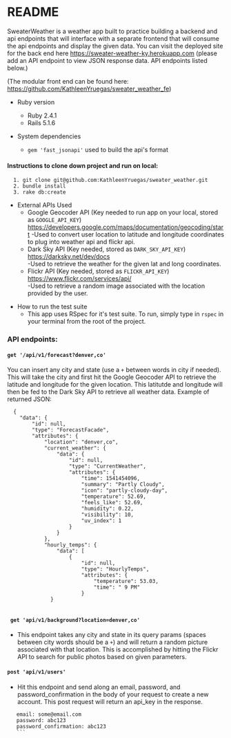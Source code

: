 # README

SweaterWeather is a weather app built to practice building a backend and api endpoints that will interface with a separate frontend that will consume the api endpoints and display the given data.  You can visit the deployed site for the back end here https://sweater-weather-ky.herokuapp.com (please add an API endpoint to view JSON response data. API endpoints listed below.)

(The modular front end can be found here: https://github.com/KathleenYruegas/sweater_weather_fe)

* Ruby version
  - Ruby 2.4.1
  - Rails 5.1.6

* System dependencies
  - ```gem 'fast_jsonapi'``` used to build the api's format

#### Instructions to clone down project and run on local:
      1. git clone git@github.com:KathleenYruegas/sweater_weather.git
      2. bundle install
      3. rake db:create 
        
 - External APIs Used
   - Google Geocoder API (Key needed to run app on your local, stored as ```GOOGLE_API_KEY```) https://developers.google.com/maps/documentation/geocoding/start
     -Used to convert user location to latitude and longitude coordinates to plug into weather api and flickr api.             
   - Dark Sky API (Key needed, stored as ```DARK_SKY_API_KEY```) https://darksky.net/dev/docs  
      -Used to retrieve the weather for the given lat and long coordinates. 
   - Flickr API (Key needed, stored as `FLICKR_API_KEY`) https://www.flickr.com/services/api/  
     -Used to retrieve a random image associated with the location provided by the user.
      
* How to run the test suite
  - This app uses RSpec for it's test suite. To run, simply type in ```rspec``` in your terminal from the root of the project.


### API endpoints:

#### `get '/api/v1/forecast?denver,co'`
  You can insert any city and state (use a `+` between words in city if needed). This will take the city and first hit the Google Geocoder API to retrieve the latitude and longitude for the given location. This latitutde and longitude will then be fed to the Dark Sky API to retrieve all weather data.
  Example of returned JSON: 
```
  {
    "data": {
        "id": null,
        "type": "ForecastFacade",
        "attributes": {
            "location": "denver,co",
            "current_weather": {
                "data": {
                    "id": null,
                    "type": "CurrentWeather",
                    "attributes": {
                        "time": 1541454096,
                        "summary": "Partly Cloudy",
                        "icon": "partly-cloudy-day",
                        "temperature": 52.69,
                        "feels_like": 52.69,
                        "humidity": 0.22,
                        "visibility": 10,
                        "uv_index": 1
                    }
                }
            },
            "hourly_temps": {
                "data": [
                    {
                        "id": null,
                        "type": "HourlyTemps",
                        "attributes": {
                            "temperature": 53.03,
                            "time": " 9 PM"
                        }
              }
                     
```
                   
                   
#### ` get 'api/v1/background?location=denver,co'` 
 - This endpoint takes any city and state in its query params (spaces between city words should be a `+`) and will return a random picture associated with that location. This is accomplished by hitting the Flickr API to search for public photos based on given parameters.
 
 
 #### `post 'api/v1/users'`
  - Hit this endpoint and send along an email, password, and password_confirmation in the body of your request to create a new account. This post request will return an api_key in the response. 
  ```Body Format:
     email: some@email.com
     password: abc123
     password_confirmation: abc123
     ```




